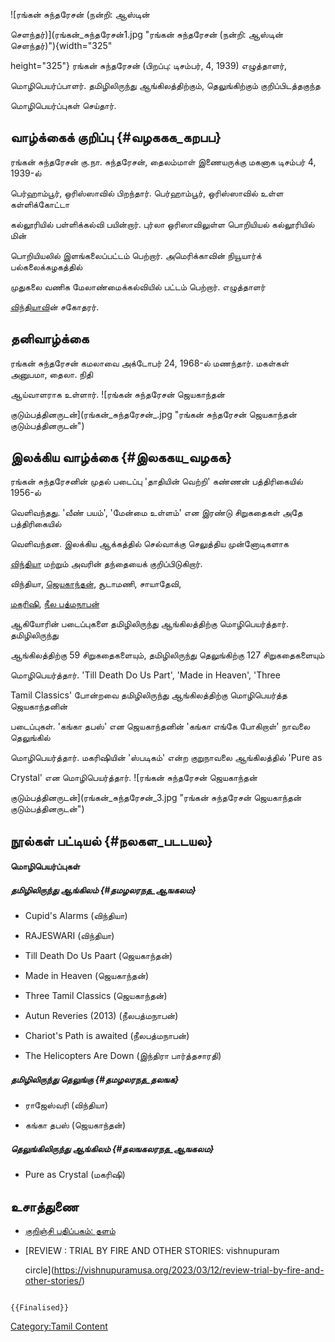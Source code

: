 ![ரங்கன் சுந்தரேசன் (நன்றி: ஆஸ்டின்
செளந்தர்)](ரங்கன்_சுந்தரேசன்1.jpg "ரங்கன் சுந்தரேசன் (நன்றி: ஆஸ்டின் செளந்தர்)"){width="325"
height="325"} ரங்கன் சுந்தரேசன் (பிறப்பு: டிசம்பர், 4, 1939) எழுத்தாளர்,
மொழிபெயர்ப்பாளர். தமிழிலிருந்து ஆங்கிலத்திற்கும், தெலுங்கிற்கும் குறிப்பிடத்தகுந்த
மொழிபெயர்ப்புகள் செய்தார்.

## வாழ்க்கைக் குறிப்பு {#வழககக_கறபப}

ரங்கன் சுந்தரேசன் கு.நா. சுந்தரேசன், தைலம்மாள் இணையருக்கு மகனாக டிசம்பர் 4, 1939-ல்
பெர்ஹாம்பூர், ஒரிஸ்ஸாவில் பிறந்தார். பெர்ஹாம்பூர், ஒரிஸ்ஸாவில் உள்ள கள்ளிக்கோட்டா
கல்லூரியில் பள்ளிக்கல்வி பயின்றார். புர்லா ஒரிஸாவிலுள்ள பொறியியல் கல்லூரியில் மின்
பொறியியலில் இளங்கலைப்பட்டம் பெற்றார். அமெரிக்காவின் நியூயார்க் பல்கலைக்கழகத்தில்
முதுகலை வணிக மேலாண்மைக்கல்வியில் பட்டம் பெற்றார். எழுத்தாளர்
[விந்தியாவ](விந்தியா "wikilink")ின் சகோதரர்.

## தனிவாழ்க்கை

ரங்கன் சுந்தரேசன் கமலாவை அக்டோபர் 24, 1968-ல் மணந்தார். மகள்கள் அனுபமா, தைலா. நிதி
ஆய்வாளராக உள்ளார். ![ரங்கன் சுந்தரேசன் ஜெயகாந்தன்
குடும்பத்தினருடன்](ரங்கன்_சுந்தரேசன்_.jpg "ரங்கன் சுந்தரேசன் ஜெயகாந்தன் குடும்பத்தினருடன்")

## இலக்கிய வாழ்க்கை {#இலககய_வழகக}

ரங்கன் சுந்தரேசனின் முதல் படைப்பு 'தாதியின் வெற்றி' கண்ணன் பத்திரிகையில் 1956-ல்
வெளிவந்தது. 'வீண் பயம்', 'மேன்மை உள்ளம்' என இரண்டு சிறுகதைகள் அதே பத்திரிகையில்
வெளிவந்தன. இலக்கிய ஆக்கத்தில் செல்வாக்கு செலுத்திய முன்னோடிகளாக
[விந்தியா](விந்தியா "wikilink") மற்றும் அவரின் தந்தையைக் குறிப்பிடுகிறார்.

விந்தியா, [ஜெயகாந்தன்](ஜெயகாந்தன் "wikilink"), சூடாமணி, சாயாதேவி,
[மகரிஷி](மகரிஷி "wikilink"), [நீல பத்மநாபன்](நீல_பத்மநாபன் "wikilink")
ஆகியோரின் படைப்புகளை தமிழிலிருந்து ஆங்கிலத்திற்கு மொழிபெயர்த்தார். தமிழிலிருந்து
ஆங்கிலத்திற்கு 59 சிறுகதைகளையும், தமிழிலிருந்து தெலுங்கிற்கு 127 சிறுகதைகளையும்
மொழிபெயர்த்தார். \'Till Death Do Us Part\', \'Made in Heaven\', \'Three
Tamil Classics\' போன்றவை தமிழிலிருந்து ஆங்கிலத்திற்கு மொழிபெயர்த்த ஜெயகாந்தனின்
படைப்புகள். 'கங்கா தபஸ்' என ஜெயகாந்தனின் 'கங்கா எங்கே போகிறாள்' நாவலை தெலுங்கில்
மொழிபெயர்த்தார். மகரிஷியின் \'ஸ்படிகம்\' என்ற குறுநாவலை ஆங்கிலத்தில் 'Pure as
Crystal' என மொழிபெயர்த்தார். ![ரங்கன் சுந்தரேசன் ஜெயகாந்தன்
குடும்பத்தினருடன்](ரங்கன்_சுந்தரேசன்_3.jpg "ரங்கன் சுந்தரேசன் ஜெயகாந்தன் குடும்பத்தினருடன்")

## நூல்கள் பட்டியல் {#நலகள_படடயல}

#### மொழிபெயர்ப்புகள்

##### தமிழிலிருந்து ஆங்கிலம் {#தமழலரநத_ஆஙகலம}

-   Cupid\'s Alarms (விந்தியா)
-   RAJESWARI (விந்தியா)
-   Till Death Do Us Paart (ஜெயகாந்தன்)
-   Made in Heaven (ஜெயகாந்தன்)
-   Three Tamil Classics (ஜெயகாந்தன்)
-   Autun Reveries (2013) (நீலபத்மநாபன்)
-   Chariot\'s Path is awaited (நீலபத்மநாபன்)
-   The Helicopters Are Down (இந்திரா பார்த்தசாரதி)

##### தமிழிலிருந்து தெலுங்கு {#தமழலரநத_தலஙக}

-   ராஜேஸ்வரி (விந்தியா)
-   கங்கா தபஸ் (ஜெயகாந்தன்)

##### தெலுங்கிலிருந்து ஆங்கிலம் {#தலஙகலரநத_ஆஙகலம}

-   Pure as Crystal (மகரிஷி)

## உசாத்துணை

-   [குறிஞ்சி பதிப்பகம்: தளம்](https://kurinjipubs.com/)
-   [REVIEW : TRIAL BY FIRE AND OTHER STORIES: vishnupuram
    circle](https://vishnupuramusa.org/2023/03/12/review-trial-by-fire-and-other-stories/)

```{=mediawiki}
{{Finalised}}
```
[Category:Tamil Content](Category:Tamil_Content "wikilink")

